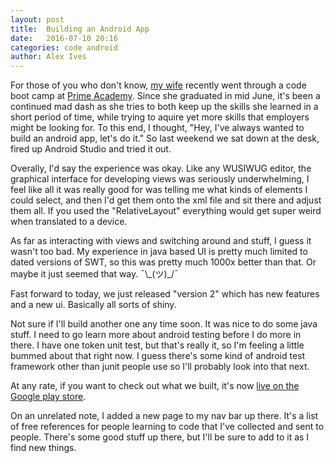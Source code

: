```yaml
---
layout: post
title:  Building an Android App
date:   2016-07-10 20:16
categories: code android
author: Alex Ives
---
```

For those of you who don't know, [my wife](http://courtney.ives.mn) recently went through a code boot camp at [Prime Academy](https://www.primeacademy.io/). Since she graduated in mid June, it's been a continued mad dash as she tries to both keep up the skills she learned in a short period of time, while trying to aquire yet more skills that employers might be looking for. To this end, I thought, "Hey, I've always wanted to build an android app, let's do it." So last weekend we sat down at the desk, fired up Android Studio and tried it out.

Overally, I'd say the experience was okay. Like any WUSIWUG editor, the graphical interface for developing views was seriously underwhelming, I feel like all it was really good for was telling me what kinds of elements I could select, and then I'd get them onto the xml file and sit there and adjust them all. If you used the "RelativeLayout" everything would get super weird when translated to a device.

As far as interacting with views and switching around and stuff, I guess it wasn't too bad. My experience in java based UI is pretty much limited to dated versions of SWT, so this was pretty much 1000x better than that. Or maybe it just seemed that way. ¯\\\_(ツ)\_/¯

Fast forward to today, we just released "version 2" which has new features and a new ui. Basically all sorts of shiny.

Not sure if I'll build another one any time soon. It was nice to do some java stuff. I need to go learn more about android testing before I do more in there. I have one token unit test, but that's really it, so I'm feeling a little bummed about that right now. I guess there's some kind of android test framework other than junit people use so I'll probably look into that next.

At any rate, if you want to check out what we built, it's now [live on the Google play store](https://play.google.com/store/apps/details?id=mn.ives.scorecleaver).

On an unrelated note, I added a new page to my nav bar up there. It's a list of free references for people learning to code that I've collected and sent to people. There's some good stuff up there, but I'll be sure to add to it as I find new things.